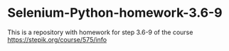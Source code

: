 # Selenium-Python-homework-3.6-9
This is a repository with homework for step 3.6-9 of the course https://stepik.org/course/575/info
